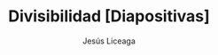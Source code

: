 ---
title: "Divisibilidad [Diapositivas]"
year: 2022
thumbnail: "assets/img/Logo-ommgto.png"
topic: "Teoría de Números"
file: "assets/pdf/Divisibilidad-[Diapositivas].pdf"
author: "Jesús Liceaga"
level: "Básico"
alttext: "¿Cómo saber si puedo dividir?"
---